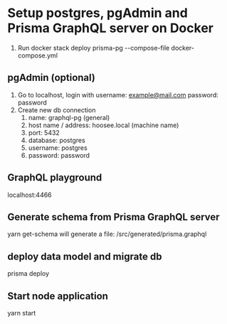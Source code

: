 
# Setup postgres, pgAdmin and Prisma GraphQL server on Docker

1. Run docker stack deploy prisma-pg --compose-file docker-compose.yml


## pgAdmin (optional)
1. Go to localhost, login with username: example@mail.com password: password
2. Create new db connection
   1. name: graphql-pg (general)
   2. host name / address: hoosee.local (machine name)
   3. port: 5432
   4. database: postgres
   5. username: postgres
   6. password: password

## GraphQL playground

localhost:4466

## Generate schema from Prisma GraphQL server

yarn get-schema
will generate a file: /src/generated/prisma.graphql

## deploy data model and migrate db

prisma deploy

## Start node application

yarn start